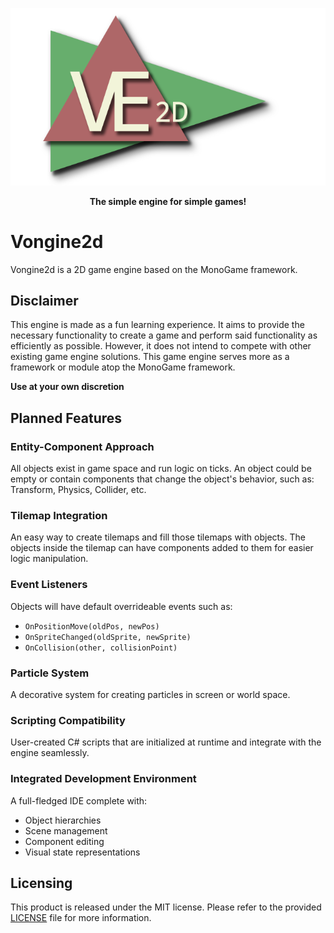 <p align="center">
  <img src="repo/logo.png" alt="Vongine 2d logo"/>
</p>
<p align="center"><strong>The simple engine for simple games!</strong></p>

# Vongine2d

Vongine2d is a 2D game engine based on the MonoGame framework.

## Disclaimer

This engine is made as a fun learning experience. It aims to provide the necessary functionality to create a game and perform said functionality as efficiently as possible. However, it does not intend to compete with other existing game engine solutions. This game engine serves more as a framework or module atop the MonoGame framework.

**Use at your own discretion**

## Planned Features

### Entity-Component Approach

All objects exist in game space and run logic on ticks. An object could be empty or contain components that change the object's behavior, such as: Transform, Physics, Collider, etc.

### Tilemap Integration

An easy way to create tilemaps and fill those tilemaps with objects. The objects inside the tilemap can have components added to them for easier logic manipulation.

### Event Listeners

Objects will have default overrideable events such as:

- `OnPositionMove(oldPos, newPos)`
- `OnSpriteChanged(oldSprite, newSprite)`
- `OnCollision(other, collisionPoint)`

### Particle System

A decorative system for creating particles in screen or world space.

### Scripting Compatibility

User-created C# scripts that are initialized at runtime and integrate with the engine seamlessly.

### Integrated Development Environment

A full-fledged IDE complete with:

- Object hierarchies
- Scene management
- Component editing
- Visual state representations

## Licensing

This product is released under the MIT license. Please refer to the provided [LICENSE](LICENSE) file for more information.
